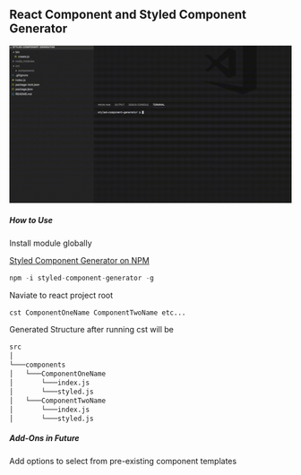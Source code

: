 ## React Component and Styled Component Generator

![React component and styled component generator](sample-use-new.gif)

##### How to Use

Install module globally


[Styled Component Generator on NPM](https://www.npmjs.com/package/styled-component-generator)


```javascript
npm -i styled-component-generator -g
```

Naviate to react project root

```javacsript
cst ComponentOneName ComponentTwoName etc...
```

Generated Structure after running cst will be
```
src
│
└───components
│   └───ComponentOneName
│       └───index.js
│       └───styled.js
│   └───ComponentTwoName
│       └───index.js
│       └───styled.js
```

##### Add-Ons in Future
Add options to select from pre-existing component templates

